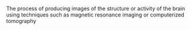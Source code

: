 The process of producing images of the structure or activity of the brain using techniques such as magnetic resonance imaging or computerized tomography
